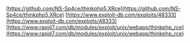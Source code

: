 [https://github.com/NS-Sp4ce/thinkphp5.XRce](https://github.com/NS-Sp4ce/thinkphp5.XRce)
[https://www.exploit-db.com/exploits/48333](https://www.exploit-db.com/exploits/48333)
[https://www.rapid7.com/db/modules/exploit/unix/webapp/thinkphp_rce](https://www.rapid7.com/db/modules/exploit/unix/webapp/thinkphp_rce)
